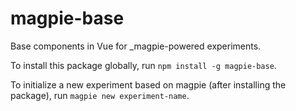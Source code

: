 # magpie-base

Base components in Vue for _magpie-powered experiments.

To install this package globally, run `npm install -g magpie-base`.

To initialize a new experiment based on magpie (after installing the package), run `magpie new experiment-name`.
